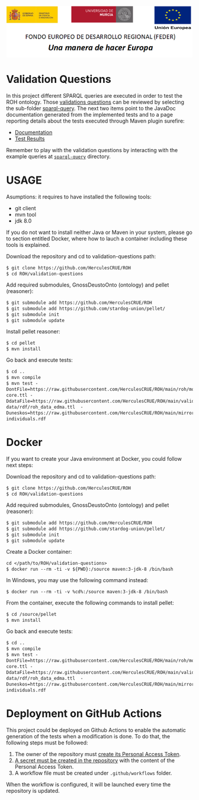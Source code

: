 ![](.//media/CabeceraDocumentosMD.png)

#  Validation Questions

In this project different SPARQL queries are executed in order to test the ROH ontology. Those [validations questions](https://github.com/HerculesCRUE/ROH/blob/main/docs/2-%20CoberturaPreguntasCompetencia.pdf) can be reviewed by selecting the sub-folder [sparql-query](https://github.com/HerculesCRUE/ROH/tree/main/validation-questions/sparql-query). The next two items point to the JavaDoc documentation generated from the implemented tests and to a page reporting details about the tests executed through Maven plugin surefire: 

* [Documentation](https://deustohercules.github.io/validation-questions/testapidocs/index.html)
* [Test Results](https://deustohercules.github.io/validation-questions/surefire-report.html)

Remember to play with the validation questions by interacting with the example queries at [`sparql-query`](https://github.com/HerculesCRUE/ROH/tree/main/validation-questions/sparql-query) directory.


# USAGE

Asumptions: it requires to have installed the following tools:
- git client
- mvn tool
- jdk 8.0

If you do not want to install neither Java or Maven in your system, please go to section entitled Docker, where how to lauch a container including these tools is explained. 

Download the repository and cd to validation-questions path:

```
$ git clone https://github.com/HerculesCRUE/ROH
$ cd ROH/validation-questions
```

Add required submodules, GnossDeustoOnto (ontology) and pellet (reasoner):

```
$ git submodule add https://github.com/HerculesCRUE/ROH
$ git submodule add https://github.com/stardog-union/pellet/
$ git submodule init
$ git submodule update
```

Install pellet reasoner:

```
$ cd pellet
$ mvn install
```

Go back and execute tests:

```
$ cd ..
$ mvn compile
$ mvn test -DontFile=https://raw.githubusercontent.com/HerculesCRUE/ROH/main/roh/modules/core/roh-core.ttl -DdataFile=https://raw.githubusercontent.com/HerculesCRUE/ROH/main/validation-data/rdf/roh_data_edma.ttl  -Duneskos=https://raw.githubusercontent.com/HerculesCRUE/ROH/main/mirror/uneskos/unesco-individuals.rdf
```
# Docker

If you want to create your Java environment at Docker, you could follow next steps:

Download the repository and cd to validation-questions path:

```
$ git clone https://github.com/HerculesCRUE/ROH
$ cd ROH/validation-questions
```

Add required submodules, GnossDeustoOnto (ontology) and pellet (reasoner):

```
$ git submodule add https://github.com/HerculesCRUE/ROH
$ git submodule add https://github.com/stardog-union/pellet/
$ git submodule init
$ git submodule update
```

Create a Docker container:

```
cd </path/to/ROH/validation-questions>
$ docker run --rm -ti -v ${PWD}:/source maven:3-jdk-8 /bin/bash
```

In Windows, you may use the following command instead:

```
$ docker run --rm -ti -v %cd%:/source maven:3-jdk-8 /bin/bash
```

From the container, execute the following commands to install pellet:

```
$ cd /source/pellet
$ mvn install
```

Go back and execute tests:

```
$ cd ..
$ mvn compile
$ mvn test -DontFile=https://raw.githubusercontent.com/HerculesCRUE/ROH/main/roh/modules/core/roh-core.ttl -DdataFile=https://raw.githubusercontent.com/HerculesCRUE/ROH/main/validation-data/rdf/roh_data_edma.ttl  -Duneskos=https://raw.githubusercontent.com/HerculesCRUE/ROH/main/mirror/uneskos/unesco-individuals.rdf
```

# Deployment on GitHub Actions

This project could be deployed on Github Actions to enable the automatic generation of the tests when a modification is done. To do that, the following steps must be followed:

1. The owner of the repository must [create its Personal Access Token](https://help.github.com/en/github/authenticating-to-github/creating-a-personal-access-token-for-the-command-line).
2. [A secret must be created in the repository](https://help.github.com/en/actions/configuring-and-managing-workflows/creating-and-storing-encrypted-secrets) with the content of the Personal Access Token.
3. A workflow file must be created under `.github/workflows` folder. 

When the workflow is configured, it will be launched every time the repository is updated.